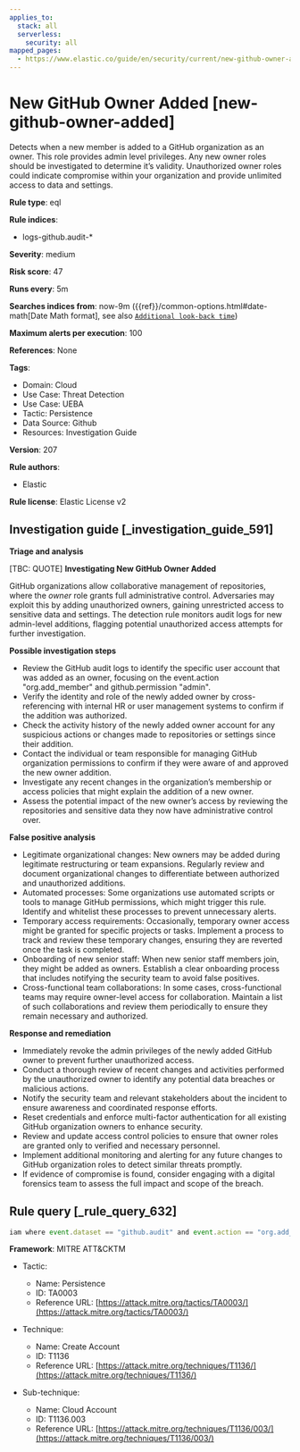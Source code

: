 ```yaml
---
applies_to:
  stack: all
  serverless:
    security: all
mapped_pages:
  - https://www.elastic.co/guide/en/security/current/new-github-owner-added.html
---
```


# New GitHub Owner Added [new-github-owner-added]

Detects when a new member is added to a GitHub organization as an owner. This role provides admin level privileges. Any new owner roles should be investigated to determine it’s validity. Unauthorized owner roles could indicate compromise within your organization and provide unlimited access to data and settings.

**Rule type**: eql

**Rule indices**:

* logs-github.audit-*

**Severity**: medium

**Risk score**: 47

**Runs every**: 5m

**Searches indices from**: now-9m ({{ref}}/common-options.html#date-math[Date Math format], see also [`Additional look-back time`](docs-content://solutions/security/detect-and-alert/create-detection-rule.md#rule-schedule))

**Maximum alerts per execution**: 100

**References**: None

**Tags**:

* Domain: Cloud
* Use Case: Threat Detection
* Use Case: UEBA
* Tactic: Persistence
* Data Source: Github
* Resources: Investigation Guide

**Version**: 207

**Rule authors**:

* Elastic

**Rule license**: Elastic License v2

## Investigation guide [_investigation_guide_591]

**Triage and analysis**

[TBC: QUOTE]
**Investigating New GitHub Owner Added**

GitHub organizations allow collaborative management of repositories, where the *owner* role grants full administrative control. Adversaries may exploit this by adding unauthorized owners, gaining unrestricted access to sensitive data and settings. The detection rule monitors audit logs for new admin-level additions, flagging potential unauthorized access attempts for further investigation.

**Possible investigation steps**

* Review the GitHub audit logs to identify the specific user account that was added as an owner, focusing on the event.action "org.add_member" and github.permission "admin".
* Verify the identity and role of the newly added owner by cross-referencing with internal HR or user management systems to confirm if the addition was authorized.
* Check the activity history of the newly added owner account for any suspicious actions or changes made to repositories or settings since their addition.
* Contact the individual or team responsible for managing GitHub organization permissions to confirm if they were aware of and approved the new owner addition.
* Investigate any recent changes in the organization’s membership or access policies that might explain the addition of a new owner.
* Assess the potential impact of the new owner’s access by reviewing the repositories and sensitive data they now have administrative control over.

**False positive analysis**

* Legitimate organizational changes: New owners may be added during legitimate restructuring or team expansions. Regularly review and document organizational changes to differentiate between authorized and unauthorized additions.
* Automated processes: Some organizations use automated scripts or tools to manage GitHub permissions, which might trigger this rule. Identify and whitelist these processes to prevent unnecessary alerts.
* Temporary access requirements: Occasionally, temporary owner access might be granted for specific projects or tasks. Implement a process to track and review these temporary changes, ensuring they are reverted once the task is completed.
* Onboarding of new senior staff: When new senior staff members join, they might be added as owners. Establish a clear onboarding process that includes notifying the security team to avoid false positives.
* Cross-functional team collaborations: In some cases, cross-functional teams may require owner-level access for collaboration. Maintain a list of such collaborations and review them periodically to ensure they remain necessary and authorized.

**Response and remediation**

* Immediately revoke the admin privileges of the newly added GitHub owner to prevent further unauthorized access.
* Conduct a thorough review of recent changes and activities performed by the unauthorized owner to identify any potential data breaches or malicious actions.
* Notify the security team and relevant stakeholders about the incident to ensure awareness and coordinated response efforts.
* Reset credentials and enforce multi-factor authentication for all existing GitHub organization owners to enhance security.
* Review and update access control policies to ensure that owner roles are granted only to verified and necessary personnel.
* Implement additional monitoring and alerting for any future changes to GitHub organization roles to detect similar threats promptly.
* If evidence of compromise is found, consider engaging with a digital forensics team to assess the full impact and scope of the breach.


## Rule query [_rule_query_632]

```js
iam where event.dataset == "github.audit" and event.action == "org.add_member" and github.permission == "admin"
```

**Framework**: MITRE ATT&CKTM

* Tactic:

    * Name: Persistence
    * ID: TA0003
    * Reference URL: [https://attack.mitre.org/tactics/TA0003/](https://attack.mitre.org/tactics/TA0003/)

* Technique:

    * Name: Create Account
    * ID: T1136
    * Reference URL: [https://attack.mitre.org/techniques/T1136/](https://attack.mitre.org/techniques/T1136/)

* Sub-technique:

    * Name: Cloud Account
    * ID: T1136.003
    * Reference URL: [https://attack.mitre.org/techniques/T1136/003/](https://attack.mitre.org/techniques/T1136/003/)



